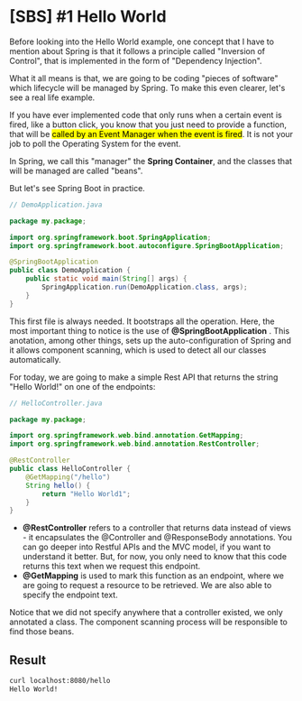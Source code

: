 # [SBS] #1 Hello World

Before looking into the Hello World example, one concept that I have to mention
about Spring is that it follows a principle called "Inversion of Control", that
is implemented in the form of "Dependency Injection".

What it all means is that, we are going to be coding "pieces of software" which
lifecycle will be managed by Spring. To make this even clearer, let's see a real
life example.

If you have ever implemented code that only runs when a certain event is fired,
like a button click, you know that you just need to provide a function, that
will be <mark>called by an Event Manager when the event is fired</mark>. It is
not your job to poll the Operating System for the event.

In Spring, we call this "manager" the **Spring Container**, and the classes that
will be managed are called "beans".

But let's see Spring Boot in practice.

```java
// DemoApplication.java

package my.package;

import org.springframework.boot.SpringApplication;
import org.springframework.boot.autoconfigure.SpringBootApplication;

@SpringBootApplication
public class DemoApplication {
	public static void main(String[] args) {
		SpringApplication.run(DemoApplication.class, args);
	}
}
```

This first file is always needed. It bootstraps all the operation. Here, the
most important thing to notice is the use of **@SpringBootApplication** . This
anotation, among other things, sets up the auto-configuration of Spring and it
allows component scanning, which is used to detect all our classes
automatically.

For today, we are going to make a simple Rest API that returns the string "Hello
World!" on one of the endpoints:

```java
// HelloController.java

package my.package;

import org.springframework.web.bind.annotation.GetMapping;
import org.springframework.web.bind.annotation.RestController;

@RestController
public class HelloController {
    @GetMapping("/hello")
    String hello() {
        return "Hello World1";
    }
}
```

- **@RestController** refers to a controller that returns data instead of
  views - it encapsulates the @Controller and @ResponseBody annotations. You can
  go deeper into Restful APIs and the MVC model, if you want to understand it
  better. But, for now, you only need to know that this code returns this text
  when we request this endpoint.
- **@GetMapping** is used to mark this function as an endpoint, where we are
  going to request a resource to be retrieved. We are also able to specify the
  endpoint text.

Notice that we did not specify anywhere that a controller existed, we only
annotated a class. The component scanning process will be responsible to find
those beans.

## Result

```bash
curl localhost:8080/hello
Hello World!
```
